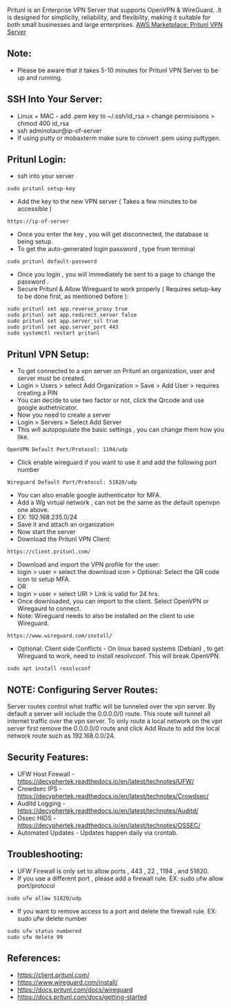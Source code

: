 Pritunl is an Enterprise VPN Server that supports OpenVPN & WireGuard. .It is designed for simplicity, reliability, and flexibility, making it suitable for both small businesses and large enterprises. [AWS Marketplace: Pritunl VPN Server ](https://aws.amazon.com/marketplace/pp/prodview-7xzrxyg2s3yas?sr=0-2&ref_=beagle&applicationId=AWSMPContessa)


Note:
------
* Please be aware that it takes 5-10 minutes for Pritunl VPN Server to be up and running.

SSH Into Your Server:
---------------------
* Linux + MAC - add .pem key to ~/.ssh/id_rsa > change permisisons > chmod 400 id_rsa
* ssh adminotaur@ip-of-server 
* If using putty or mobaxterm make sure to convert .pem using puttygen.

Pritunl Login:
----------------
* ssh into your server
```
sudo pritunl setup-key
```
* Add the key to the new VPN server ( Takes a few minutes to be accessible )
```
https://ip-of-server
```
* Once you enter the key , you will get disconnected, the database is being setup.
* To get the auto-generated login password , type from terminal
```
sudo pritunl default-password
```
* Once you login , you will immediately be sent to a page to change the password .
* Secure Pritunl & Allow Wireguard to work properly ( Requires setup-key to be done first, as mentioned before ):
```
sudo pritunl set app.reverse_proxy true
sudo pritunl set app.redirect_server false
sudo pritunl set app.server_ssl true
sudo pritunl set app.server_port 443
sudo systemctl restart pritunl
```

Pritunl VPN Setup:
-----------------
* To get connected to a vpn server on Pritunl an organization, user and server must be created.
* Login > Users > select Add Organization > Save > Add User > requires creating a PIN
* You can decide to use two factor or not, click the Qrcode and use google authetnicator.
* Now you need to create a server
* Login > Servers > Select Add Server
* This will autopopulate the basic settings , you can change them how you like.
```
OpenVPN Default Port/Protocol: 1194/udp
```
* Click enable wireguard if you want to use it and add the following port number
```
Wireguard Default Port/Protocol: 51820/udp
```
* You can also enable google authenticator for MFA.
* Add a Wg virtual network , can not be the same as the default openvpn one above.
* EX: 192.168.235.0/24
* Save it and attach an organization
* Now start the server
* Download the Pritunl VPN Client: 
```
https://client.pritunl.com/
```
* Download and import the VPN profile for the user:
* login > user > select the download icon > Optional: Select the QR code icon to setup MFA.
* OR
* login > user > select URI > Link is valid for 24 hrs.
* Once downloaded, you can import to the client. Select OpenVPN or Wiregaurd to connect.
* Note: Wireguard needs to also be installed on the client to use Wireguard.
```
https://www.wireguard.com/install/
```
* Optional: Client side Conflicts - On linux based systems (Debian) , to get Wireguard to work, need to install resolvconf. This will break OpenVPN.
```
sudo apt install resolvconf
```

NOTE: Configuring Server Routes:
-------------------------------
Server routes control what traffic will be tunneled over the vpn server. By default a server will include the 0.0.0.0/0 route. This route will tunnel all internet traffic over the vpn server. To only route a local network on the vpn server first remove the 0.0.0.0/0 route and click Add Route to add the local network route such as 192.168.0.0/24.

Security Features:
------------------
* UFW Host Firewall - https://decyphertek.readthedocs.io/en/latest/technotes/UFW/
* Crowdsec IPS - https://decyphertek.readthedocs.io/en/latest/technotes/Crowdsec/
* Auditd Logging - https://decyphertek.readthedocs.io/en/latest/technotes/Auditd/
* Ossec HIDS - https://decyphertek.readthedocs.io/en/latest/technotes/OSSEC/
* Automated Updates - Updates happen daily via crontab. 

Troubleshooting:
----------------
* UFW Firewall is only set to allow ports , 443 , 22 , 1194 , and 51820. 
* If you use a different port , please add a firewall rule. EX: sudo ufw allow port/protocol
```
sudo ufw allow 51820/udp
```
* If you want to remove access to a port and delete the firewall rule. EX: sudo ufw delete number
```
sudo ufw status numbered
sudo ufw delete 99
```
References:
-----------
* https://client.pritunl.com/
* https://www.wireguard.com/install/
* https://docs.pritunl.com/docs/wireguard
* https://docs.pritunl.com/docs/getting-started
